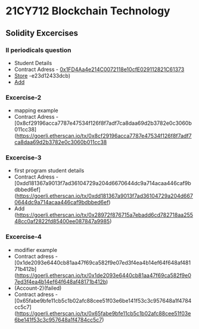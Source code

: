 # 21CY712 Blockchain Technology


## Solidity Excercises
### II periodicals question
- Student Details
 - Contract Adress - [0x1FD4Aa4e214C0072118e10cfE029112821C61373](https://goerli.etherscan.io/tx/0xb5f0696e43f1fc6392faa30297b99e7e1b20f01370c2015f9970219125a463f1)
 - [Store](https://goerli.etherscan.io/tx/0x0a01721feffe3dabf1ca1eeb78c5376ad0e56bccbeb3299e38cb)
 -e23d12433dcb)
 - [Add](https://goerli.etherscan.io/tx/0xc0bead450b5709d86380d842a1f19da9fc1f4b8fdc55c11845e647d3c9571098)
### Excercise-2
  - mapping example
  - Contract Adress - [0x8cf29196acca7787e47534f126f8f7adf7ca8daa69d2b3782e0c3060b011cc38](https://goerli.etherscan.io/tx/0x8cf29196acca7787e47534f126f8f7adf7ca8daa69d2b3782e0c3060b011cc38
### Excercise-3
  - first program student details
  - Contract Adress - [0xdd181367a9013f7ad36104729a204d6670644dc9a714acaa446caf9bdbbed6ef]   (https://goerli.etherscan.io/tx/0xdd181367a9013f7ad36104729a204d6670644dc9a714acaa446caf9bdbbed6ef)
  - Add (https://goerli.etherscan.io/tx/0x28972f876715a7ebadd6cd782718aa25548cc0af2822fd85400ee087847a9985)
### Excercise-4
  - modifier example
  - Contract adress - [0x1de2093e6440cb81aa47f69ca582f9e07ed3f4ea4b14ef64f648af48171b412b] (https://goerli.etherscan.io/tx/0x1de2093e6440cb81aa47f69ca582f9e07ed3f4ea4b14ef64f648af48171b412b)
  - (Account-2)(failed)
  - Contract adress - [0x65fabe9bfe11cb5c1b02afc88cee51f03e6be141f53c3c957648a1f4784cc5c7]  (https://goerli.etherscan.io/tx/0x65fabe9bfe11cb5c1b02afc88cee51f03e6be141f53c3c957648a1f4784cc5c7)
  
